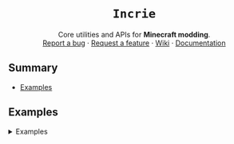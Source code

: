 <div align="center">

# `Incrie`
Core utilities and APIs for **Minecraft modding**.\
[Report a bug][bugreps]
·
[Request a feature][featreq]
·
[Wiki][wiki]
·
[Documentation][docs]

</div>

## Summary
- [Examples][basexams]

## Examples
<details>
    <summary>Examples</summary>

### Notifications
#### Java
```java
package com.example;

import net.fabricmc.api.ClientModInitializer;
import xyz.incrie.api.Incrie;
import xyz.incrie.api.gui.notifications.NotificationAlignment;

public class ExampleMod implements ClientModInitializer {
    public void onInitializeClient() {
        Incrie.enqueuePostInitializationOperation(() -> {
            Incrie.getNotifications().post(
                    "Title",
                    "Description",
                    NotificationAlignment.BOTTOM_RIGHT,
                    IncrieTheme.DEFAULT,
                    notification -> {
                        System.out.println("The example notification was clicked! (" + notification + ")");
                    }
            );
        });
    }
}
```
#### Kotlin
```kt
package com.example

import net.fabricmc.api.ClientModInitializer
import xyz.incrie.api.Incrie
import xyz.incrie.api.gui.notifications.NotificationAlignment

class ExampleMod : ClientModInitializer {
    override fun onInitializeClient() {
        Incrie.enqueuePostInitializationOperation {
            Incrie.getNotifications().post(
                "Title",
                "Description",
                NotificationAlignment.BOTTOM_RIGHT,
                IncrieTheme.DEFAULT
            ) {
                println("The example notification was clicked! ($it)")
            }
        }
    }
}
```
</details>

[basexams]: #Examples

[bugreps]: https://github.com/Incrie/Incrie/issues
[featreq]: https://github.com/Incrie/Incrie/issues
[wiki]: https://wiki.incrie.xyz/
[docs]: https://docs.incrie.xyz/